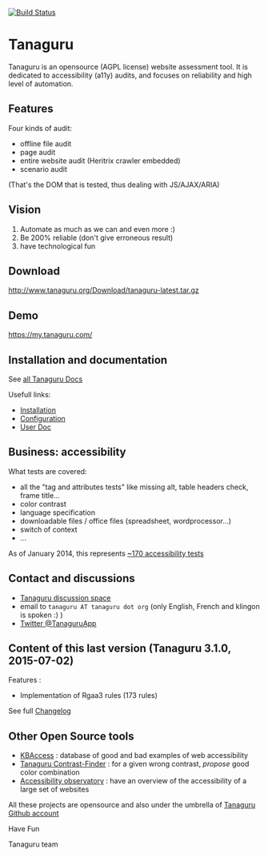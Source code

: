 [![Build Status](https://travis-ci.org/Tanaguru/Tanaguru.svg?branch=master)](https://travis-ci.org/Tanaguru/Tanaguru) 

# Tanaguru

Tanaguru is an opensource (AGPL license) website assessment tool. It is dedicated to accessibility (a11y) audits, and focuses on reliability and high level of automation.

## Features

Four kinds of audit:

* offline file audit
* page audit
* entire website audit (Heritrix crawler embedded)
* scenario audit 

(That's the DOM that is tested, thus dealing with JS/AJAX/ARIA)
 
## Vision

1. Automate as much as we can and even more :)
2. Be 200% reliable (don't give erroneous result)
3. have technological fun

## Download

http://www.tanaguru.org/Download/tanaguru-latest.tar.gz

## Demo

https://my.tanaguru.com/

## Installation and documentation

See [all Tanaguru Docs](http://tanaguru.readthedocs.org/)

Usefull links:

* [Installation](http://tanaguru.readthedocs.org/en/develop/prerequisites-webapp-doc/)
* [Configuration](http://tanaguru.readthedocs.org/en/develop/configuration-webapp-doc/)
* [User Doc](http://tanaguru.readthedocs.org/en/develop/user-doc/)

## Business: accessibility

What tests are covered:

* all the "tag and attributes tests" like missing alt, table headers check, frame title...
* color contrast
* language specification
* downloadable files / office files (spreadsheet, wordprocessor...)
* switch of context
* ...

As of January 2014, this represents [~170 accessibility tests](http://www.tanaguru.org/en/content/accessiweb-22-coverage)

## Contact and discussions

* [Tanaguru discussion space](http://discuss.tanaguru.org) 
* email to `tanaguru AT tanaguru dot org` (only English, French and klingon is spoken :) ) 
* [Twitter @TanaguruApp](https://twitter.com/tanaguruapp)

## Content of this last version (Tanaguru 3.1.0, 2015-07-02)

Features :

- Implementation of Rgaa3 rules (173 rules)

See full [Changelog](CHANGELOG.txt)

## Other Open Source tools

* [KBAccess](http://www.kbaccess.org/) : database of good and bad examples of web accessibility
* [Tanaguru Contrast-Finder](http://contrast-finder.tanaguru.com/) : for a given wrong contrast, *propose* good color combination
* [Accessibility observatory](http://observatoire-accessibilite.org/) : have an overview of the accessibility of a large set of websites
 
All these projects are opensource and also under the umbrella of [Tanaguru Github account](https://github.com/Tanaguru)

Have Fun

Tanaguru team
